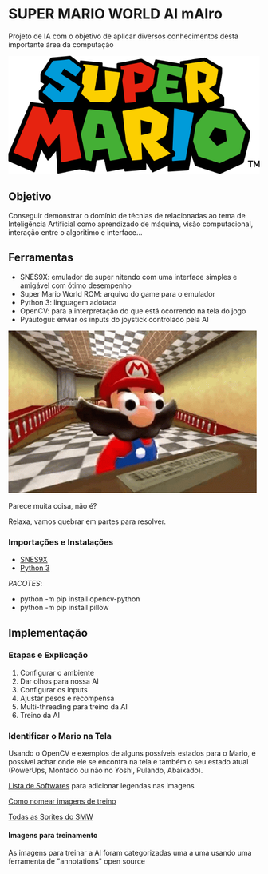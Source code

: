# SUPER MARIO WORLD AI mAIro
Projeto de IA com o objetivo de aplicar diversos conhecimentos desta importante área da computação

![mario_gif](img/docs/Mario_Series_Logo.svg.png)

## Objetivo

Conseguir demonstrar o domínio de técnias de relacionadas ao tema de Inteligência Artificial como aprendizado de máquina, visão computacional, interação entre o algoritimo e interface...

## Ferramentas

- SNES9X: emulador de super nitendo com uma interface simples e amigável com ótimo desempenho
- Super Mario World ROM: arquivo do game para o emulador
- Python 3: linguagem adotada
- OpenCV: para a interpretação do que está ocorrendo na tela do jogo
- Pyautogui: enviar os inputs do joystick controlado pela AI

![mario_gif](img/docs/mariobugado.gif)

Parece muita coisa, não é?

Relaxa, vamos quebrar em partes para resolver.

### Importações e Instalações
- [SNES9X](https://www.snes9x.com/downloads.php)
- [Python 3](https://www.python.org/downloads/)

*PACOTES*:
- python -m pip install opencv-python
- python -m pip install pillow

## Implementação

### Etapas e Explicação

1. Configurar o ambiente
1. Dar olhos para nossa AI
1. Configurar os inputs
1. Ajustar pesos e recompensa
1. Multi-threading para treino da AI
1. Treino da AI

### Identificar o Mario na Tela

Usando o OpenCV e exemplos de alguns possíveis estados para o Mario, é possível achar onde ele se encontra na tela e também o seu estado atual (PowerUps, Montado ou não no Yoshi, Pulando, Abaixado).

[Lista de Softwares](https://smartone.ai/blog/top-10-open-source-data-labeling-tools-for-computer-vision/) para adicionar legendas nas imagens

[Como nomear imagens de treino](https://research.aimultiple.com/computer-vision-training-data/)

[Todas as Sprites do SMW](https://www.spriters-resource.com/snes/smarioworld/)

#### Imagens para treinamento

As imagens para treinar a AI foram categorizadas uma a uma usando uma ferramenta de "annotations" open source